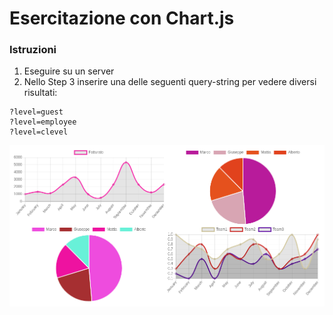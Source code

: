 # Esercitazione con Chart.js

### Istruzioni

1. Eseguire su un server
2. Nello Step 3 inserire una delle seguenti query-string per vedere diversi risultati:
```
?level=guest
?level=employee
?level=clevel
```
![chart.js](screenshot.png)
